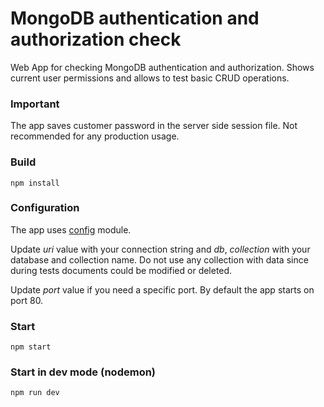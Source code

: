 # MongoDB authentication and authorization check
Web App for checking MongoDB authentication and authorization. Shows current user permissions and allows to test basic CRUD operations.

### Important
The app saves customer password in the server side session file. Not recommended for any production usage.

### Build
```
npm install
```
### Configuration
The app uses [config](https://www.npmjs.com/package/config) module.

Update _uri_ value with your connection string and _db_, _collection_ with your database and collection name. Do not use any collection with data since during tests documents could be modified or deleted.

Update _port_ value if you need a specific port. By default the app starts on port 80.
### Start
```
npm start
```
### Start in dev mode (nodemon)
```
npm run dev
```
